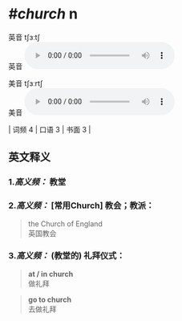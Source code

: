 # ***\#church*** n
英音 tʃɜːtʃ  
英音
<audio src="./media/church-B.aac" controls="controls"></audio>

美音 tʃɜːrtʃ  
美音
<audio src="./media/church.aac" controls="controls"></audio>



| 词频 4 | 口语 3 | 书面 3 |  

英文释义
---
### 1.*高义频：* **教堂**  

### 2.*高义频：* **[常用Church] 教会；教派：**  

 > the Church of England  
 > 英国教会    

### 3.*高义频：* **(教堂的) 礼拜仪式：**  

 > **at / in church**  
 > 做礼拜    

 > **go to church**  
 > 去做礼拜    


